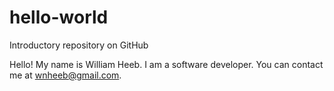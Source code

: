 # hello-world
Introductory repository on GitHub

Hello!
My name is William Heeb.
I am a software developer.
You can contact me at wnheeb@gmail.com.

